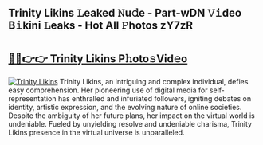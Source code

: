 ## Trinity Likins 𝙻eaked 𝙽u𝚍e - Part-wDN 𝚅𝚒deo B𝚒kini 𝙻eaks - Hot All 𝙿hotos zY7zR

# <h2><a href="http://ld12hd.urlbe.top/?page=Trinity+Likins">🔗🔗👉👉 Trinity Likins P𝚑oto𝚜Vid𝚎o</a></h2>

[![Trinity Likins](https://i.imgur.com/eBuTRDB.gif)](http://ld12hd.urlbe.top/?page=Trinity+Likins)
Trinity Likins, an intriguing and complex individual, defies easy comprehension. Her pioneering use of digital media for self-representation has enthralled and infuriated followers, igniting debates on identity, artistic expression, and the evolving nature of online societies. Despite the ambiguity of her future plans, her impact on the virtual world is undeniable. Fueled by unyielding resolve and undeniable charisma, Trinity Likins presence in the virtual universe is unparalleled.
